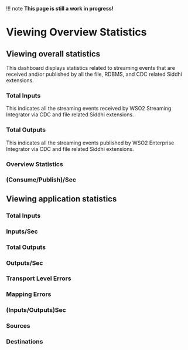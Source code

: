 !!! note
    **This page is still a work in progress!**

# Viewing Overview Statistics

## Viewing overall statistics

 This dashboard displays statistics related to streaming events that are received and/or published by all the file, RDBMS, and CDC related Siddhi extensions.
 
### Total Inputs

This indicates all the streaming events received by WSO2 Streaming Integrator via CDC and file related Siddhi extensions.

### Total Outputs

This indicates all the streaming events published by WSO2 Enterprise Integrator via CDC and file related Siddhi extensions.

### Overview Statistics

### (Consume/Publish)/Sec

## Viewing application statistics

### Total Inputs

### Inputs/Sec

### Total Outputs

### Outputs/Sec

### Transport Level Errors

### Mapping Errors

### (Inputs/Outputs)Sec

### Sources

### Destinations